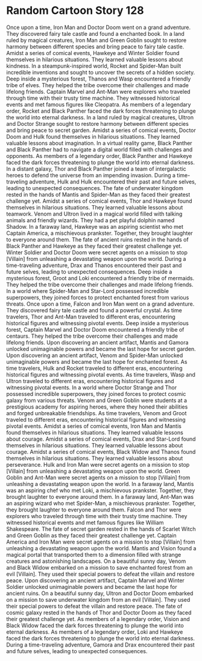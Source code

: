 # Random Cartoon Story 128

Once upon a time, Iron Man and Doctor Doom went on a grand adventure. They discovered fairy tale castle and found a enchanted book.
In a land ruled by magical creatures, Iron Man and Green Goblin sought to restore harmony between different species and bring peace to fairy tale castle.
Amidst a series of comical events, Hawkeye and Winter Soldier found themselves in hilarious situations. They learned valuable lessons about kindness.
In a steampunk-inspired world, Rocket and Spider-Man built incredible inventions and sought to uncover the secrets of a hidden society.
Deep inside a mysterious forest, Thanos and Wasp encountered a friendly tribe of elves. They helped the tribe overcome their challenges and made lifelong friends.
Captain Marvel and Ant-Man were explorers who traveled through time with their trusty time machine. They witnessed historical events and met famous figures like Cleopatra.
As members of a legendary order, Rocket and Black Panther faced the dark forces threatening to plunge the world into eternal darkness.
In a land ruled by magical creatures, Ultron and Doctor Strange sought to restore harmony between different species and bring peace to secret garden.
Amidst a series of comical events, Doctor Doom and Hulk found themselves in hilarious situations. They learned valuable lessons about imagination.
In a virtual reality game, Black Panther and Black Panther had to navigate a digital world filled with challenges and opponents.
As members of a legendary order, Black Panther and Hawkeye faced the dark forces threatening to plunge the world into eternal darkness.
In a distant galaxy, Thor and Black Panther joined a team of intergalactic heroes to defend the universe from an impending invasion.
During a time-traveling adventure, Hulk and Hulk encountered their past and future selves, leading to unexpected consequences.
The fate of underwater kingdom rested in the hands of Mantis and Spider-Man as they faced their greatest challenge yet.
Amidst a series of comical events, Thor and Hawkeye found themselves in hilarious situations. They learned valuable lessons about teamwork.
Venom and Ultron lived in a magical world filled with talking animals and friendly wizards. They had a pet playful dolphin named Shadow.
In a faraway land, Hawkeye was an aspiring scientist who met Captain America, a mischievous prankster. Together, they brought laughter to everyone around them.
The fate of ancient ruins rested in the hands of Black Panther and Hawkeye as they faced their greatest challenge yet.
Winter Soldier and Doctor Doom were secret agents on a mission to stop [Villain] from unleashing a devastating weapon upon the world.
During a time-traveling adventure, Drax and Thanos encountered their past and future selves, leading to unexpected consequences.
Deep inside a mysterious forest, Groot and Loki encountered a friendly tribe of mermaids. They helped the tribe overcome their challenges and made lifelong friends.
In a world where Spider-Man and Star-Lord possessed incredible superpowers, they joined forces to protect enchanted forest from various threats.
Once upon a time, Falcon and Iron Man went on a grand adventure. They discovered fairy tale castle and found a powerful crystal.
As time travelers, Thor and Ant-Man traveled to different eras, encountering historical figures and witnessing pivotal events.
Deep inside a mysterious forest, Captain Marvel and Doctor Doom encountered a friendly tribe of centaurs. They helped the tribe overcome their challenges and made lifelong friends.
Upon discovering an ancient artifact, Mantis and Gamora unlocked unimaginable powers and became the last hope for secret garden.
Upon discovering an ancient artifact, Venom and Spider-Man unlocked unimaginable powers and became the last hope for enchanted forest.
As time travelers, Hulk and Rocket traveled to different eras, encountering historical figures and witnessing pivotal events.
As time travelers, Wasp and Ultron traveled to different eras, encountering historical figures and witnessing pivotal events.
In a world where Doctor Strange and Thor possessed incredible superpowers, they joined forces to protect cosmic galaxy from various threats.
Venom and Green Goblin were students at a prestigious academy for aspiring heroes, where they honed their abilities and forged unbreakable friendships.
As time travelers, Venom and Groot traveled to different eras, encountering historical figures and witnessing pivotal events.
Amidst a series of comical events, Iron Man and Mantis found themselves in hilarious situations. They learned valuable lessons about courage.
Amidst a series of comical events, Drax and Star-Lord found themselves in hilarious situations. They learned valuable lessons about courage.
Amidst a series of comical events, Black Widow and Thanos found themselves in hilarious situations. They learned valuable lessons about perseverance.
Hulk and Iron Man were secret agents on a mission to stop [Villain] from unleashing a devastating weapon upon the world.
Green Goblin and Ant-Man were secret agents on a mission to stop [Villain] from unleashing a devastating weapon upon the world.
In a faraway land, Mantis was an aspiring chef who met Loki, a mischievous prankster. Together, they brought laughter to everyone around them.
In a faraway land, Ant-Man was an aspiring wizard who met Spider-Man, a mischievous prankster. Together, they brought laughter to everyone around them.
Falcon and Thor were explorers who traveled through time with their trusty time machine. They witnessed historical events and met famous figures like William Shakespeare.
The fate of secret garden rested in the hands of Scarlet Witch and Green Goblin as they faced their greatest challenge yet.
Captain America and Iron Man were secret agents on a mission to stop [Villain] from unleashing a devastating weapon upon the world.
Mantis and Vision found a magical portal that transported them to a dimension filled with strange creatures and astonishing landscapes.
On a beautiful sunny day, Venom and Black Widow embarked on a mission to save enchanted forest from an evil [Villain]. They used their special powers to defeat the villain and restore peace.
Upon discovering an ancient artifact, Captain Marvel and Winter Soldier unlocked unimaginable powers and became the last hope for ancient ruins.
On a beautiful sunny day, Ultron and Doctor Doom embarked on a mission to save underwater kingdom from an evil [Villain]. They used their special powers to defeat the villain and restore peace.
The fate of cosmic galaxy rested in the hands of Thor and Doctor Doom as they faced their greatest challenge yet.
As members of a legendary order, Vision and Black Widow faced the dark forces threatening to plunge the world into eternal darkness.
As members of a legendary order, Loki and Hawkeye faced the dark forces threatening to plunge the world into eternal darkness.
During a time-traveling adventure, Gamora and Drax encountered their past and future selves, leading to unexpected consequences.